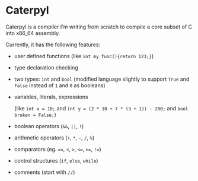 # Caterpyl

Caterpyl is a compiler I'm writing from scratch to compile a core subset of C into x86_64 assembly.

Currently, it has the following features:
- user defined functions (like `int my_func(){return 123;}`)
- type declaration checking
- two types: `int` and `bool` (modified language slightly to support `True` and `False` instead of `1` and `0` as booleans)
- variables, literals, expressions 
  
  (like `int x = 10;` and `int y = (2 * 10 + 7 * (3 + 1)) - 200;` and `bool broken = False;`)
- boolean operators (`&&`, `||`, `!`)
- arithmetic operators (`+`, `*`, `-`, `/`, `%`)
- comparators (eg. `==`, `<`, `>`, `<=`, `>=`, `!=`)
- control structures (`if`, `else`, `while`)
- comments (start with `//`)
